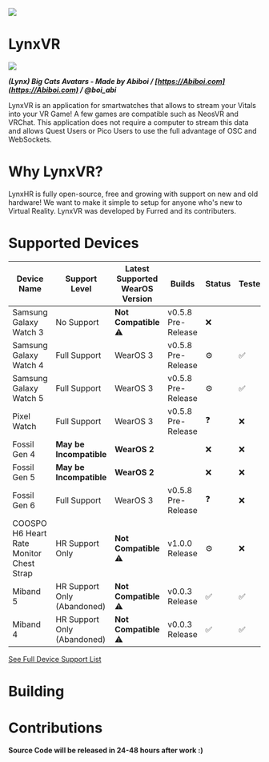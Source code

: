 
![](https://cdn.discordapp.com/attachments/892441244612034611/1060649924934504568/ic_launcher.png)
# LynxVR

![](https://cdn.discordapp.com/attachments/1002633749172850689/1060745085131698196/image.png)

***(Lynx) Big Cats Avatars - Made by Abiboi / [https://Abiboi.com](https://Abiboi.com) / @boi_abi*** 

LynxVR is an application for smartwatches that allows to stream your Vitals into your VR Game! A few games are compatible such as NeosVR and VRChat. 
This application does not require a computer to stream this data and allows Quest Users or Pico Users to use the full advantage of OSC and WebSockets.

# Why LynxVR?
LynxHR is fully open-source, free and growing with support on new and old hardware! We want to make it simple to setup for anyone who's new to Virtual Reality. LynxVR was developed by Furred and its contributers.

# Supported Devices
| Device Name | Support Level | Latest Supported WearOS Version | Builds | Status | Tested |
| ----------- | -----------   |     ----------- | ----------- | ----------- |  ----------- |
| Samsung Galaxy Watch 3     | No Support         | **Not Compatible** ⚠️ | v0.5.8 Pre-Release | ❌ |  |
| Samsung Galaxy Watch 4      | Full Support         | WearOS 3 | v0.5.8 Pre-Release | ⚙️ | ✅ |
| Samsung Galaxy Watch 5   | Full Support         | WearOS 3 | v0.5.8 Pre-Release | ⚙️ | ✅ |
| Pixel Watch | Full Support | WearOS 3 | v0.5.8 Pre-Release | ❓ | ❌ |
| Fossil Gen 4 | **May be Incompatible** | **WearOS 2** |  | ❌ | ❌ |
| Fossil Gen 5 | **May be Incompatible** | **WearOS 2** |  | ❌ | ❌ |
| Fossil Gen 6 | Full Support | WearOS 3 | v0.5.8 Pre-Release | ❓ | ❌ |
| COOSPO H6 Heart Rate Monitor Chest Strap | HR Support Only | **Not Compatible** ⚠️ | v1.0.0 Release | ⚙️ | ❌ |
| Miband 5 | HR Support Only (Abandoned) | **Not Compatible** ⚠️ | v0.0.3 Release | ✅  | ✅  |
| Miband 4 | HR Support Only (Abandoned) | **Not Compatible** ⚠️ | v0.0.3 Release | ✅  | ✅  |

[See Full Device Support List](/#)

# Building

# Contributions

**Source Code will be released in 24-48 hours after work :)**

